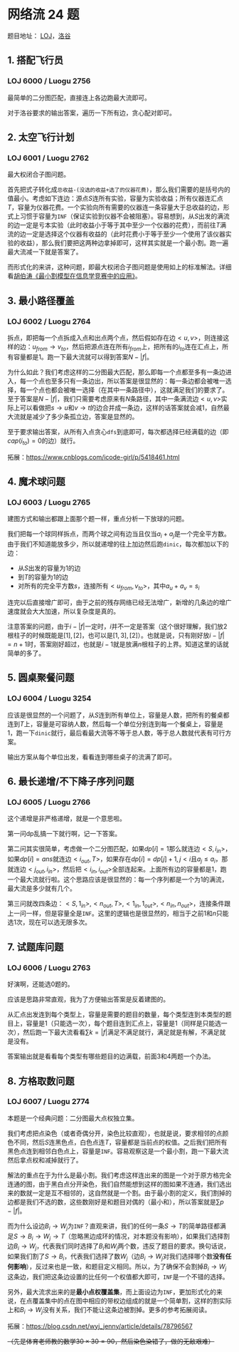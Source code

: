 # 网络流 24 题

题目地址： [LOJ](https://loj.ac/problems/search?keyword=%E7%BD%91%E7%BB%9C%E6%B5%81)，[洛谷](https://www.luogu.org/problem/lists?tag=332)

## 1. 搭配飞行员

### LOJ 6000 / Luogu 2756

最简单的二分图匹配，直接连上各边跑最大流即可。

对于洛谷要求的输出答案，遍历一下所有边，贪心配对即可。

## 2. 太空飞行计划

### LOJ 6001 / Luogu 2762

最大权闭合子图问题。

首先把式子转化成`总收益-(没选的收益+选了的仪器花费)`，那么我们需要的是括号内的值最小。考虑如下连边：源点$S$连所有实验，容量为实验收益；所有仪器连汇点$T$，容量为仪器花费。一个实验向所有需要的仪器连一条容量大于总收益的边，形式上习惯于容量为`INF`（保证实验到仪器不会被阻塞）。容易想到，从$S$出发的满流的边一定是亏本实验（此时收益小于等于其中至少一个仪器的花费），而前往$T$满流的边一定是选择这个仪器有收益的（此时花费小于等于至少一个使用了该仪器实验的收益），那么我们要把这两种边拿掉即可，这样其实就是一个最小割。跑一遍最大流减一下就是答案了。

而形式化的来讲，这种问题，即最大权闭合子图问题是使用如上的标准解法。详细看[胡伯涛《最小割模型在信息学竞赛中的应用》](https://wenku.baidu.com/view/986baf00b52acfc789ebc9a9.html)。

## 3. 最小路径覆盖

### LOJ 6002 / Luogu 2764

拆点，即把每一个点拆成入点和出点两个点，然后假如存在边$<u,v>$，则连接这样的边：$u_{from}\to v_{to}$，然后把源点连在所有$i_{from}$上，把所有的$i_{to}$连在汇点上，所有容量都是$1$。跑一下最大流就可以得到答案$N-|f|$。

为什么如此？我们考虑这样的二分图最大匹配，那么即每一个点都至多有一条边进入，每一个点也至多只有一条边出，所以答案是很显然的：每一条边都会被唯一选择，每一个点也都会被唯一选择（在其中一条路径中），这就满足我们的要求了。至于答案是$N-|f|$，我们只需要考虑原来有$N$条路径，其中一条满流边$<u,v>$实际上可以看做把$s\to u$和$v\to t$的边合并成一条边，这样的话答案就会减$1$，自然最大流就是减少了多少条孤立边，答案是显然的。

至于要求输出答案，从所有入点贪心`dfs`到底即可，每次都选择已经满载的边（即$cap(i_{to})=0$的边）就行。

拓展：<https://www.cnblogs.com/icode-girl/p/5418461.html>

## 4. 魔术球问题

### LOJ 6003 / Luogu 2765

建图方式和输出都跟上面那个题一样，重点分析一下放球的问题。

我们把每一个球同样拆点，而两个球之间有边当且仅当$a_i+a_j$是一个完全平方数。由于我们不知道能放多少，所以就递增的往上加边然后跑`dinic`，每次都加以下的边：

- 从$S$出发的容量为$1$的边
- 到$T$的容量为$1$的边
- 对所有的完全平方数$s$，连接所有$<u_{from},v_{to}>$，其中$a_u+a_v=s_i$

连完以后直接增广即可，由于之前的残存网络已经无法增广，新增的几条边的增广速度就会大大加速，所以复杂度是真的。

注意答案的问题，由于$i-|f|$一定时，$i$并不一定是答案（这个很好理解，我们放$2$根柱子的时候既能是$[1],[2]$，也可以是$[1,3],[2]$）。也就是说，只有刚好放$i-|f|=n+1$时，答案刚好超过，也就是$i-1$就是放满$n$根柱子的上界。知道这里的话就简单的多了。

## 5. 圆桌聚餐问题

### LOJ 6004 / Luogu 3254

应该是很显然的一个问题了，从$S$连到所有单位上，容量是人数，把所有的餐桌都连到$T$上，容量是可容纳人数，然后每一个单位分别连到每一个餐桌上，容量是$1$，跑一下`dinic`就行，最后看最大流等不等于总人数，等于总人数就代表有可行方案。

输出方案从每个单位出发，看看连到哪些桌子的流满了即可。

## 6. 最长递增/不下降子序列问题

### LOJ 6005 / Luogu 2766

这个递增是非严格递增，就是一个意思啦。

第一问dp乱搞一下就行啊，记一下答案。

第二问其实很简单，考虑做一个二分图匹配，如果$dp[i]=1$那么就连边$<S,i_{in}>$，如果$dp[i]=ans$就连边$<i_{out},T>$，如果存在$dp[i]=dp[j]+1,j<i$且$a_j\le a_i$，那就连边$<j_{out},i_{in}>$，然后把$<i_{in},i_{out}>$全部连起来。上面所有边的容量都是$1$，跑一个最大流就行啦。这个思路应该是很显然的：每一个序列都是一个为$1$的满流，最大流是多少就有几个。

第三问就改四条边：$<S,1_{in}>, <n_{out},T>, <1_{in},1_{out}>,<n_{in},n_{out}>$，连接条件跟上一问一样，但是容量全是`INF`。这里的逻辑也是很显然的，相当于之前$1$和$n$只能选1次，现在可以选无限多次。

## 7. 试题库问题

### LOJ 6006 / Luogu 2763

好演啊，还能选0题的。

应该是思路非常直观，我为了方便输出答案是反着建图的。

从汇点出发连到每个类型上，容量是需要的题目的数量，每个类型连到本类型的题目上，容量是$1$（只能选一次），每个题目连到汇点上，容量是$1$（同样是只能选一次），然后跑一下最大流看看$\sum k=|f|$满足不满足就行，满足就是有解，不满足就是没有。

答案输出就是看看每个类型有哪些题目的边满载，前面3和4两题一个办法。

## 8. 方格取数问题

### LOJ 6007 / Luogu 2774

本题是一个经典问题：二分图最大点权独立集。

我们考虑把点染色（或者奇偶分开，染色比较直观），也就是说，要求相邻的点颜色不同，然后$S$连黑色点，白色点连$T$，容量都是当前点的权值。之后我们把所有黑色点连到相邻白色点上，容量是`INF`。容易观察这是一个最小割，跑一下最大流然后拿点权和减掉就行了。

解法的重点在于为什么是最小割。我们考虑这样连出来的图是一个对于原方格完全连通的图，由于黑白点分开染色，我们自然能想到这样的图如果不连通，我们选出来的数就一定是互不相邻的，这自然就是一个割。由于最小割的定义，我们割掉的边都是我们不选的数，这些数刚好是和题目对偶的（最小和），所以答案就是$\sum p-|f|$。

而为什么设边$B_i\to W_j$为`INF`？直观来讲，我们的任何一条$S\to T$的简单路径都满足$S\to B_i\to W_j\to T$（忽略黑边成环的情况，对本题没有影响），如果我们选择割边$B_i\to W_j$，代表我们同时选择了$B_i$和$W_j$两个数，违反了题目的要求。换句话说，如果我们割了$S\to B_i$，代表我们选择了数$W_j$（边$B_i\to W_j$对我们选择哪个数**没有任何影响**），反过来也是一致，和题目定义相同。所以，为了确保不会割掉$B_i\to W_j$这条边，我们把这条边设置的比任何一个权值都大即可，`INF`是一个不错的选择。

另外，最大流求出来的是**最小点权覆盖集**，而上面设边为`INF`，更加形式化的来说，在点覆盖集中的点在图中相应的带权边组成的就是一个简单割，这样的割实际上和$B_i\to W_j$没有关系，我们不能让这条边被割掉。更多的参考拓展阅读。

拓展：<https://blog.csdn.net/wyj_jenny/article/details/78796567>

~~（先是体育老师教的数学$30\times30=90$，然后染色染错了，做的无敌艰难）~~